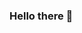 ### Hello there 👋

<!-- - 🔭 I’m currently working on Appsofa.com.
- 🌱 I’m currently learning Leetcode.
- 👯 I’m looking to collaborate on developing the project Appsofa.com.
- 🤔 I’m looking for help with project funding.
- 💬 Ask me about React, Django development.
- 📫 How to reach me: jiangdmv@gmail.com
- 😄 Pronouns: 我
- ⚡ Fun fact: I like to be a Full stack software engineer instead of a researcher.
- ✨ I practice Frontend skills on my Codesandbox: https://codesandbox.io/u/jiangdmv -->

<!--
**jiangdmv/jiangdmv** is a ✨ _special_ ✨ repository because its `README.md` (this file) appears on your GitHub profile.

Here are some ideas to get you started:

- 🔭 I’m currently working on ...
- 🌱 I’m currently learning ...
- 👯 I’m looking to collaborate on ...
- 🤔 I’m looking for help with ...
- 💬 Ask me about ...
- 📫 How to reach me: ...
- 😄 Pronouns: ...
- ⚡ Fun fact: ...
-->
